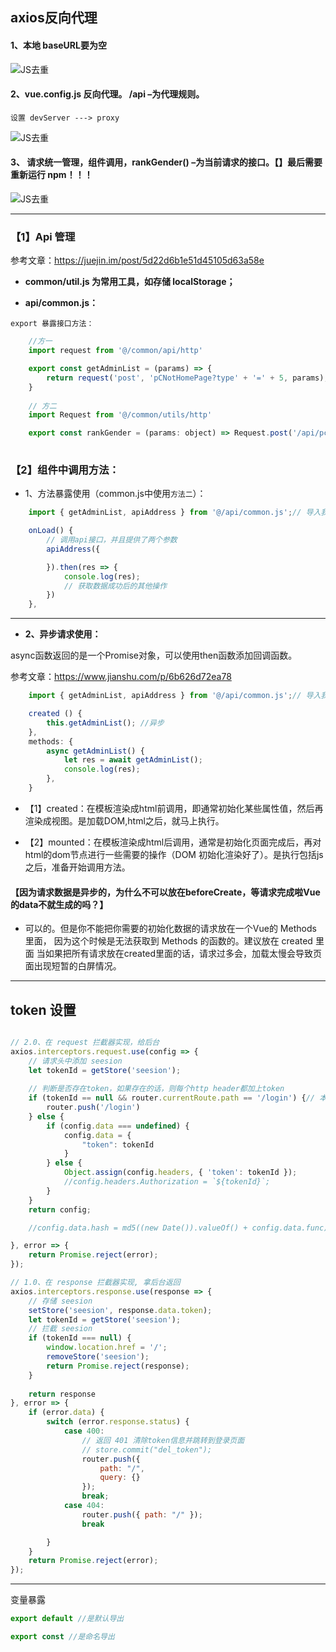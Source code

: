 ## axios反向代理

#### 1、本地 baseURL要为空

![JS去重](http://120.79.222.255/icon-hd_1019_1.jpg) 

#### 2、vue.config.js 反向代理。 /api –为代理规则。

`设置 devServer ---> proxy`

![JS去重](http://120.79.222.255/icon-hd_1019_2.jpg) 

#### 3、 请求统一管理，组件调用，rankGender() –为当前请求的接口。【】最后需要重新运行 npm！！！

![JS去重](http://120.79.222.255/icon-hd_1019_3.jpg) 

---

### 【1】Api 管理

参考文章：https://juejin.im/post/5d22d6b1e51d45105d63a58e

- **common/util.js 为常用工具，如存储 localStorage；**

- **api/common.js：**

`export 暴露接口方法：`

```js
    //方一
    import request from '@/common/api/http'

    export const getAdminList = (params) => {
        return request('post', 'pCNotHomePage?type' + '=' + 5, params);
    }
    
    // 方二
    import Request from '@/common/utils/http'

    export const rankGender = (params: object) => Request.post('/api/pcUser/loginByPhone', params)
    

```
### 【2】组件中调用方法：

- 1、方法暴露使用（common.js中使用`方法二`）：

```js
    import { getAdminList, apiAddress } from '@/api/common.js';// 导入我们的api接口

    onLoad() {
        // 调用api接口，并且提供了两个参数
        apiAddress({

        }).then(res => {
            console.log(res);
            // 获取数据成功后的其他操作
        })
    },
```

---

- **2、异步请求使用：**

async函数返回的是一个Promise对象，可以使用then函数添加回调函数。

参考文章：https://www.jianshu.com/p/6b626d72ea78

```js
    import { getAdminList, apiAddress } from '@/api/common.js';// 导入我们的api接口

    created () {
        this.getAdminList(); //异步
    },
    methods: {
        async getAdminList() {
            let res = await getAdminList();
            console.log(res);
        },
    }
```
- 【1】created：在模板渲染成html前调用，即通常初始化某些属性值，然后再渲染成视图。是加载DOM,html之后，就马上执行。

- 【2】mounted：在模板渲染成html后调用，通常是初始化页面完成后，再对html的dom节点进行一些需要的操作（DOM 初始化渲染好了）。是执行包括js之后，准备开始调用方法。

#### 【因为请求数据是异步的，为什么不可以放在beforeCreate，等请求完成啦Vue的data不就生成的吗？】 

- 可以的。但是你不能把你需要的初始化数据的请求放在一个Vue的 Methods 里面， 因为这个时候是无法获取到 Methods 的函数的。建议放在 created 里面
当如果把所有请求放在created里面的话，请求过多会，加载太慢会导致页面出现短暂的白屏情况。

---

## token 设置

```js

// 2.0、在 request 拦截器实现，给后台
axios.interceptors.request.use(config => {
    // 请求头中添加 seesion
    let tokenId = getStore('seesion');
    
    // 判断是否存在token，如果存在的话，则每个http header都加上token
    if (tokenId == null && router.currentRoute.path == '/login') {// 本地无token,未登录 跳转至登录页面
        router.push('/login')
    } else {
        if (config.data === undefined) {
            config.data = {
                "token": tokenId
            }
        } else {
            Object.assign(config.headers, { 'token': tokenId });
            //config.headers.Authorization = `${tokenId}`;
        }
    }
    return config;

    //config.data.hash = md5((new Date()).valueOf() + config.data.func);

}, error => {
    return Promise.reject(error);
});

// 1.0、在 response 拦截器实现, 拿后台返回
axios.interceptors.response.use(response => {
    // 存储 seesion
    setStore('seesion', response.data.token);
    let tokenId = getStore('seesion');
    // 拦截 seesion
    if (tokenId === null) {
        window.location.href = '/';
        removeStore('seesion');
        return Promise.reject(response);
    }
    
    return response
}, error => {
    if (error.data) {
        switch (error.response.status) {
            case 400:
                // 返回 401 清除token信息并跳转到登录页面
                // store.commit("del_token");
                router.push({
                    path: "/",
                    query: {}
                });
                break;
            case 404:
                router.push({ path: "/" });
                break

        }
    }
    return Promise.reject(error);
});

```

---

变量暴露

```js
export default //是默认导出

export const //是命名导出
```